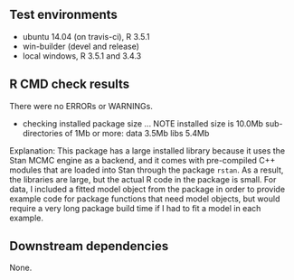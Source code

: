 ## Test environments
* ubuntu 14.04 (on travis-ci), R 3.5.1
* win-builder (devel and release)
* local windows, R 3.5.1 and 3.4.3

## R CMD check results
There were no ERRORs or WARNINGs. 

* checking installed package size ... NOTE
  installed size is 10.0Mb
  sub-directories of 1Mb or more:
    data   3.5Mb
    libs   5.4Mb
    
Explanation: This package has a large installed library because it uses the Stan MCMC engine as a backend, and it comes with pre-compiled C++ modules that are loaded into Stan through the package `rstan`. As a result, the libraries are large, but the actual R code in the package is small. For data, I included a fitted model object from the package in order to provide example code for package functions that need model objects, but would require a very long package build time if I had to fit a model in each example. 


## Downstream dependencies
None.